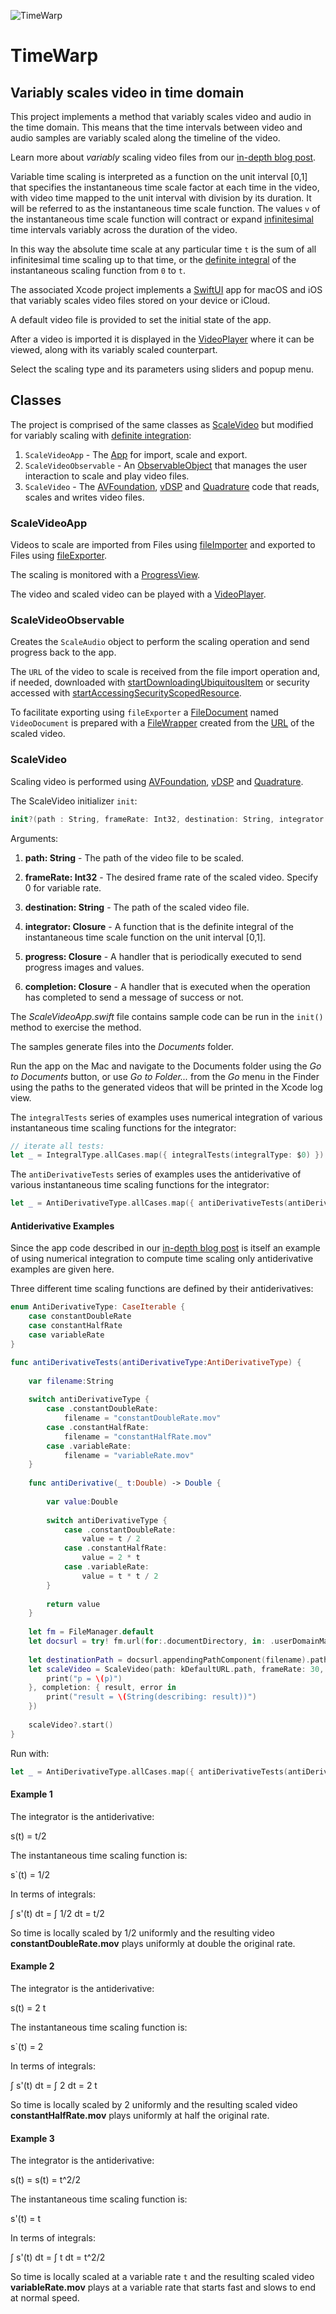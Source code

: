 ![TimeWarp](http://www.limit-point.com/assets/images/TimeWarp.jpg)
# TimeWarp
## Variably scales video in time domain

This project implements a method that variably scales video and audio in the time domain. This means that the time intervals between video and audio samples are variably scaled along the timeline of the video.

Learn more about *variably* scaling video files from our [in-depth blog post](https://www.limit-point.com/blog/2022/time-warp).

Variable time scaling is interpreted as a function on the unit interval [0,1] that specifies the instantaneous time scale factor at each time in the video, with video time mapped to the unit interval with division by its duration. It will be referred to as the instantaneous time scale function. The values `v` of the instantaneous time scale function will contract or expand [infinitesimal] time intervals variably across the duration of the video.

In this way the absolute time scale at any particular time `t` is the sum of all infinitesimal time scaling up to that time, or the [definite integral] of the instantaneous scaling function from `0` to `t`.

The associated Xcode project implements a [SwiftUI] app for macOS and iOS that variably scales video files stored on your device or iCloud. 

A default video file is provided to set the initial state of the app. 

After a video is imported it is displayed in the [VideoPlayer] where it can be viewed, along with its variably scaled counterpart.

Select the scaling type and its parameters using sliders and popup menu.

## Classes

The project is comprised of the same classes as [ScaleVideo] but modified for variably scaling with [definite integration]:

1. `ScaleVideoApp` - The [App] for import, scale and export.
2. `ScaleVideoObservable` - An [ObservableObject] that manages the user interaction to scale and play video files.
3. `ScaleVideo` - The [AVFoundation], [vDSP] and [Quadrature] code that reads, scales and writes video files.

### ScaleVideoApp

Videos to scale are imported from Files using [fileImporter] and exported to Files using [fileExporter]. 

The scaling is monitored with a [ProgressView].

The video and scaled video can be played with a [VideoPlayer].

### ScaleVideoObservable

Creates the `ScaleAudio` object to perform the scaling operation and send progress back to the app.

The `URL` of the video to scale is received from the file import operation and, if needed, downloaded with [startDownloadingUbiquitousItem] or security accessed with [startAccessingSecurityScopedResource].

To facilitate exporting using `fileExporter` a [FileDocument] named `VideoDocument` is prepared with a [FileWrapper] created from the [URL] of the scaled video.

### ScaleVideo

Scaling video is performed using [AVFoundation], [vDSP] and [Quadrature].

The ScaleVideo initializer `init`:

```swift
init?(path : String, frameRate: Int32, destination: String, integrator:@escaping (Double) -> Double, progress: @escaping (CGFloat, CIImage?) -> Void, completion: @escaping (URL?, String?) -> Void)
```

Arguments:

1. **path: String** - The path of the video file to be scaled.

2. **frameRate: Int32** - The desired frame rate of the scaled video. Specify 0 for variable rate.

3. **destination: String** - The path of the scaled video file.

4. **integrator: Closure** - A function that is the definite integral of the instantaneous time scale function on the unit interval [0,1].

5. **progress: Closure** - A handler that is periodically executed to send progress images and values.

6. **completion: Closure** - A handler that is executed when the operation has completed to send a message of success or not.

The *ScaleVideoApp.swift* file contains sample code can be run in the `init()` method to exercise the method. 

The samples generate files into the *Documents* folder.

Run the app on the Mac and navigate to the Documents folder using the *Go to Documents* button, or use *Go to Folder...* from the *Go* menu in the Finder using the paths to the generated videos that will be printed in the Xcode log view. 

The `integralTests` series of examples uses numerical integration of various instantaneous time scaling functions for the integrator:

```swift
// iterate all tests:
let _ = IntegralType.allCases.map({ integralTests(integralType: $0) })
```

The `antiDerivativeTests` series of examples uses the antiderivative of various instantaneous time scaling functions for the integrator:

```swift
let _ = AntiDerivativeType.allCases.map({ antiDerivativeTests(antiDerivativeType: $0) })
```

#### Antiderivative Examples

Since the app code described in our [in-depth blog post](https://www.limit-point.com/blog/2022/time-warp) is itself an example of using numerical integration to compute time scaling only antiderivative examples are given here.

Three different time scaling functions are defined by their antiderivatives:

```swift
enum AntiDerivativeType: CaseIterable {
    case constantDoubleRate
    case constantHalfRate
    case variableRate
}

func antiDerivativeTests(antiDerivativeType:AntiDerivativeType) {
    
    var filename:String
    
    switch antiDerivativeType {
        case .constantDoubleRate:
            filename = "constantDoubleRate.mov"
        case .constantHalfRate:
            filename = "constantHalfRate.mov"
        case .variableRate:
            filename = "variableRate.mov"
    }
    
    func antiDerivative(_ t:Double) -> Double {
        
        var value:Double
        
        switch antiDerivativeType {
            case .constantDoubleRate:
                value = t / 2
            case .constantHalfRate:
                value = 2 * t
            case .variableRate:
                value = t * t / 2
        }
        
        return value
    }
    
    let fm = FileManager.default
    let docsurl = try! fm.url(for:.documentDirectory, in: .userDomainMask, appropriateFor: nil, create: true)
    
    let destinationPath = docsurl.appendingPathComponent(filename).path
    let scaleVideo = ScaleVideo(path: kDefaultURL.path, frameRate: 30, destination: destinationPath, integrator: antiDerivative, progress: { p, _ in
        print("p = \(p)")
    }, completion: { result, error in
        print("result = \(String(describing: result))")
    })
    
    scaleVideo?.start()
}
```

Run with:

```swift
let _ = AntiDerivativeType.allCases.map({ antiDerivativeTests(antiDerivativeType: $0) })
```

#### Example 1

The integrator is the antiderivative: 

s(t) = t/2

The instantaneous time scaling function is: 

s`(t) = 1/2

In terms of integrals:

 ∫ s'(t) dt = ∫ 1/2 dt = t/2

So time is locally scaled by 1/2 uniformly and the resulting video **constantDoubleRate.mov** plays uniformly at double the original rate.

#### Example 2

The integrator is the antiderivative: 

s(t) = 2 t

The instantaneous time scaling function is: 

s`(t) = 2

In terms of integrals:

 ∫ s'(t) dt = ∫ 2 dt = 2 t

So time is locally scaled by 2 uniformly and the resulting scaled video **constantHalfRate.mov** plays uniformly at half the original rate.


#### Example 3

The integrator is the antiderivative: 

s(t) = s(t) = t^2/2

The instantaneous time scaling function is: 

s'(t) = t

In terms of integrals:

 ∫ s'(t) dt = ∫ t dt = t^2/2

So time is locally scaled at a variable rate `t` and the resulting scaled video **variableRate.mov** plays at a variable rate that starts fast and slows to end at normal speed.

[App]: https://developer.apple.com/documentation/swiftui/app
[ScaleVideo]: http://www.limit-point.com/blog/2022/scale-video/
[ObservableObject]: https://developer.apple.com/documentation/combine/observableobject
[AVFoundation]: https://developer.apple.com/documentation/avfoundation/
[vDSP]: https://developer.apple.com/documentation/accelerate/vdsp
[SwiftUI]: https://developer.apple.com/tutorials/swiftui
[fileImporter]: https://developer.apple.com/documentation/swiftui/form/fileimporter(ispresented:allowedcontenttypes:allowsmultipleselection:oncompletion:)
[fileExporter]: https://developer.apple.com/documentation/swiftui/form/fileexporter(ispresented:document:contenttype:defaultfilename:oncompletion:)-1srj
[FileDocument]: https://developer.apple.com/documentation/swiftui/filedocument
[FileWrapper]: https://developer.apple.com/documentation/foundation/filewrapper
[URL]: https://developer.apple.com/documentation/foundation/url
[VideoPlayer]: https://developer.apple.com/documentation/avkit/videoplayer
[ProgressView]: https://developer.apple.com/documentation/swiftui/progressview
[startDownloadingUbiquitousItem]: https://developer.apple.com/documentation/foundation/filemanager/1410377-startdownloadingubiquitousitem
[startAccessingSecurityScopedResource]: https://developer.apple.com/documentation/foundation/nsurl/1417051-startaccessingsecurityscopedreso
[Quadrature]: https://developer.apple.com/documentation/accelerate/quadrature
[infinitesimal]: https://en.wikipedia.org/wiki/Infinitesimal
[definite integral]: https://en.wikipedia.org/wiki/Integral
[antiderivative]: https://en.wikipedia.org/wiki/Antiderivative
[derivative]: https://en.wikipedia.org/wiki/Derivative
[definite integration]: https://developer.apple.com/documentation/accelerate/quadrature
[quadrature]: https://developer.apple.com/documentation/accelerate/quadrature
